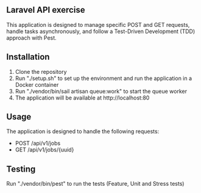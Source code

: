 ## Laravel API exercise
This application is designed to manage specific POST and GET requests, handle tasks asynchronously, and follow a Test-Driven Development (TDD) approach with Pest.

## Installation
1. Clone the repository
2. Run "./setup.sh" to set up the environment and run the application in a Docker container
3. Run "./vendor/bin/sail artisan queue:work" to start the queue worker
4. The application will be available at http://localhost:80

## Usage
The application is designed to handle the following requests:
- POST /api/v1/jobs
- GET /api/v1/jobs/{uuid}

## Testing
Run "./vendor/bin/pest" to run the tests (Feature, Unit and Stress tests)

